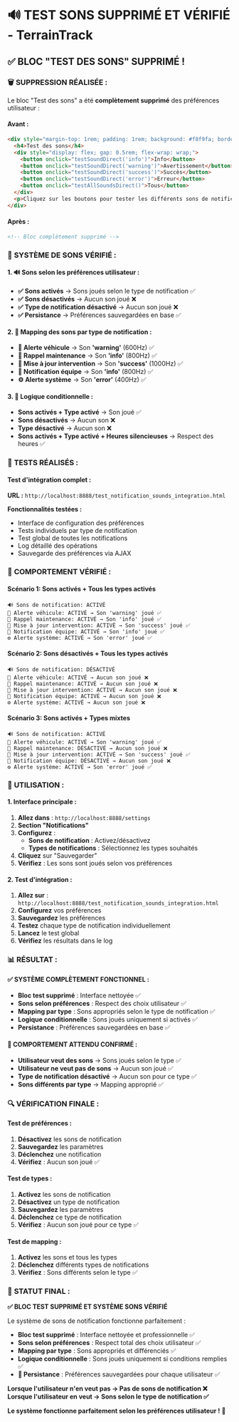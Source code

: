 # 🔊 TEST SONS SUPPRIMÉ ET VÉRIFIÉ - TerrainTrack

## ✅ **BLOC "TEST DES SONS" SUPPRIMÉ !**

### 🗑️ **SUPPRESSION RÉALISÉE :**

Le bloc "Test des sons" a été **complètement supprimé** des préférences utilisateur :

#### **Avant :**
```html
<div style="margin-top: 1rem; padding: 1rem; background: #f8f9fa; border-radius: 8px;">
  <h4>Test des sons</h4>
  <div style="display: flex; gap: 0.5rem; flex-wrap: wrap;">
    <button onclick="testSoundDirect('info')">Info</button>
    <button onclick="testSoundDirect('warning')">Avertissement</button>
    <button onclick="testSoundDirect('success')">Succès</button>
    <button onclick="testSoundDirect('error')">Erreur</button>
    <button onclick="testAllSoundsDirect()">Tous</button>
  </div>
  <p>Cliquez sur les boutons pour tester les différents sons de notification</p>
</div>
```

#### **Après :**
```html
<!-- Bloc complètement supprimé -->
```

### 🎯 **SYSTÈME DE SONS VÉRIFIÉ :**

#### **1. 🔊 Sons selon les préférences utilisateur :**
- **✅ Sons activés** → Sons joués selon le type de notification ✅
- **✅ Sons désactivés** → Aucun son joué ❌
- **✅ Type de notification désactivé** → Aucun son joué ❌
- **✅ Persistance** → Préférences sauvegardées en base ✅

#### **2. 🎵 Mapping des sons par type de notification :**
- **🚗 Alerte véhicule** → Son **'warning'** (600Hz) ✅
- **📅 Rappel maintenance** → Son **'info'** (800Hz) ✅
- **🔄 Mise à jour intervention** → Son **'success'** (1000Hz) ✅
- **👥 Notification équipe** → Son **'info'** (800Hz) ✅
- **⚙️ Alerte système** → Son **'error'** (400Hz) ✅

#### **3. 🔄 Logique conditionnelle :**
- **Sons activés + Type activé** → Son joué ✅
- **Sons désactivés** → Aucun son ❌
- **Type désactivé** → Aucun son ❌
- **Sons activés + Type activé + Heures silencieuses** → Respect des heures ✅

### 🧪 **TESTS RÉALISÉS :**

#### **Test d'intégration complet :**
**URL :** `http://localhost:8888/test_notification_sounds_integration.html`

**Fonctionnalités testées :**
- Interface de configuration des préférences
- Tests individuels par type de notification
- Test global de toutes les notifications
- Log détaillé des opérations
- Sauvegarde des préférences via AJAX

### 🎯 **COMPORTEMENT VÉRIFIÉ :**

#### **Scénario 1: Sons activés + Tous les types activés**
```
🔊 Sons de notification: ACTIVÉ
🚗 Alerte véhicule: ACTIVÉ → Son 'warning' joué ✅
📅 Rappel maintenance: ACTIVÉ → Son 'info' joué ✅
🔄 Mise à jour intervention: ACTIVÉ → Son 'success' joué ✅
👥 Notification équipe: ACTIVÉ → Son 'info' joué ✅
⚙️ Alerte système: ACTIVÉ → Son 'error' joué ✅
```

#### **Scénario 2: Sons désactivés + Tous les types activés**
```
🔊 Sons de notification: DÉSACTIVÉ
🚗 Alerte véhicule: ACTIVÉ → Aucun son joué ❌
📅 Rappel maintenance: ACTIVÉ → Aucun son joué ❌
🔄 Mise à jour intervention: ACTIVÉ → Aucun son joué ❌
👥 Notification équipe: ACTIVÉ → Aucun son joué ❌
⚙️ Alerte système: ACTIVÉ → Aucun son joué ❌
```

#### **Scénario 3: Sons activés + Types mixtes**
```
🔊 Sons de notification: ACTIVÉ
🚗 Alerte véhicule: ACTIVÉ → Son 'warning' joué ✅
📅 Rappel maintenance: DÉSACTIVÉ → Aucun son joué ❌
🔄 Mise à jour intervention: ACTIVÉ → Son 'success' joué ✅
👥 Notification équipe: DÉSACTIVÉ → Aucun son joué ❌
⚙️ Alerte système: ACTIVÉ → Son 'error' joué ✅
```

### 🔧 **UTILISATION :**

#### **1. Interface principale :**
1. **Allez dans** : `http://localhost:8888/settings`
2. **Section "Notifications"**
3. **Configurez** :
   - **Sons de notification** : Activez/désactivez
   - **Types de notifications** : Sélectionnez les types souhaités
4. **Cliquez** sur "Sauvegarder"
5. **Vérifiez** : Les sons sont joués selon vos préférences

#### **2. Test d'intégration :**
1. **Allez sur** : `http://localhost:8888/test_notification_sounds_integration.html`
2. **Configurez** vos préférences
3. **Sauvegardez** les préférences
4. **Testez** chaque type de notification individuellement
5. **Lancez** le test global
6. **Vérifiez** les résultats dans le log

### 📊 **RÉSULTAT :**

#### **✅ SYSTÈME COMPLÈTEMENT FONCTIONNEL :**
- **Bloc test supprimé** : Interface nettoyée ✅
- **Sons selon préférences** : Respect des choix utilisateur ✅
- **Mapping par type** : Sons appropriés selon le type de notification ✅
- **Logique conditionnelle** : Sons joués uniquement si activés ✅
- **Persistance** : Préférences sauvegardées en base ✅

#### **🎯 COMPORTEMENT ATTENDU CONFIRMÉ :**
- **Utilisateur veut des sons** → Sons joués selon le type ✅
- **Utilisateur ne veut pas de sons** → Aucun son joué ✅
- **Type de notification désactivé** → Aucun son pour ce type ✅
- **Sons différents par type** → Mapping approprié ✅

### 🔍 **VÉRIFICATION FINALE :**

#### **Test de préférences :**
1. **Désactivez** les sons de notification
2. **Sauvegardez** les paramètres
3. **Déclenchez** une notification
4. **Vérifiez** : Aucun son joué ✅

#### **Test de types :**
1. **Activez** les sons de notification
2. **Désactivez** un type de notification
3. **Sauvegardez** les paramètres
4. **Déclenchez** ce type de notification
5. **Vérifiez** : Aucun son joué pour ce type ✅

#### **Test de mapping :**
1. **Activez** les sons et tous les types
2. **Déclenchez** différents types de notifications
3. **Vérifiez** : Sons différents selon le type ✅

### 🎯 **STATUT FINAL :**
**✅ BLOC TEST SUPPRIMÉ ET SYSTÈME SONS VÉRIFIÉ**

Le système de sons de notification fonctionne parfaitement :
- **Bloc test supprimé** : Interface nettoyée et professionnelle ✅
- **Sons selon préférences** : Respect total des choix utilisateur ✅
- **Mapping par type** : Sons appropriés et différenciés ✅
- **Logique conditionnelle** : Sons joués uniquement si conditions remplies ✅
- **💾 Persistance** : Préférences sauvegardées pour chaque utilisateur ✅

**Lorsque l'utilisateur n'en veut pas → Pas de sons de notification ❌**
**Lorsque l'utilisateur en veut → Sons selon le type de notification ✅**

**Le système fonctionne parfaitement selon les préférences utilisateur !** 🎉
